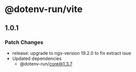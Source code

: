# @dotenv-run/vite

## 1.0.1

### Patch Changes

- release: upgrade to ngx-version 19.2.0 to fix extract isue
- Updated dependencies
  - @dotenv-run/core@1.3.7

